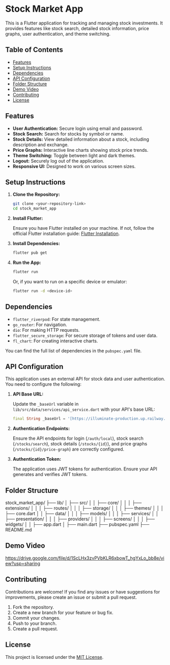 # Stock Market App

This is a Flutter application for tracking and managing stock investments. It provides features like stock search, detailed stock information, price graphs, user authentication, and theme switching.

## Table of Contents

- [Features](#features)
- [Setup Instructions](#setup-instructions)
- [Dependencies](#dependencies)
- [API Configuration](#api-configuration)
- [Folder Structure](#folder-structure)
- [Demo Video](#demo-video)
- [Contributing](#contributing)
- [License](#license)

## Features

- **User Authentication:** Secure login using email and password.
- **Stock Search:** Search for stocks by symbol or name.
- **Stock Details:** View detailed information about a stock, including description and exchange.
- **Price Graphs:** Interactive line charts showing stock price trends.
- **Theme Switching:** Toggle between light and dark themes.
- **Logout:** Securely log out of the application.
- **Responsive UI:** Designed to work on various screen sizes.

## Setup Instructions

1.  **Clone the Repository:**

    ```bash
    git clone <your-repository-link>
    cd stock_market_app
    ```

2.  **Install Flutter:**

    Ensure you have Flutter installed on your machine. If not, follow the official Flutter installation guide: [Flutter Installation](https://flutter.dev/docs/get-started/install).

3.  **Install Dependencies:**

    ```bash
    flutter pub get
    ```

4.  **Run the App:**

    ```bash
    flutter run
    ```

    Or, if you want to run on a specific device or emulator:

    ```bash
    flutter run -d <device-id>
    ```

## Dependencies

-   `flutter_riverpod`: For state management.
-   `go_router`: For navigation.
-   `dio`: For making HTTP requests.
-   `flutter_secure_storage`: For secure storage of tokens and user data.
-   `fl_chart`: For creating interactive charts.

You can find the full list of dependencies in the `pubspec.yaml` file.

## API Configuration

This application uses an external API for stock data and user authentication. You need to configure the following:

1.  **API Base URL:**

    Update the `_baseUrl` variable in `lib/src/data/services/api_service.dart` with your API's base URL:

    ```dart
    final String _baseUrl = '[https://illuminate-production.up.railway.app/api](https://illuminate-production.up.railway.app/api)'; // Replace with your API URL
    ```

2.  **Authentication Endpoints:**

    Ensure the API endpoints for login (`/auth/local`), stock search (`/stocks/search`), stock details (`/stocks/{id}`), and price graphs (`/stocks/{id}/price-graph`) are correctly configured.

3.  **Authentication Token:**

    The application uses JWT tokens for authentication. Ensure your API generates and verifies JWT tokens.

## Folder Structure

stock_market_app/
├── lib/
│   ├── src/
│   │   ├── core/
│   │   │   ├── extensions/
│   │   │   ├── routes/
│   │   │   ├── storage/
│   │   │   ├── themes/
│   │   │   ├── core.dart
│   │   ├── data/
│   │   │   ├── models/
│   │   │   ├── services/
│   │   ├── presentation/
│   │   │   ├── providers/
│   │   │   ├── screens/
│   │   │   ├── widgets/
│   │   ├── app.dart
│   ├── main.dart
├── pubspec.yaml
├── README.md

## Demo Video

https://drive.google.com/file/d/1ScLHx3zvPVbKLR6xbowT_hgYxLo_bb8e/view?usp=sharing

## Contributing

Contributions are welcome! If you find any issues or have suggestions for improvements, please create an issue or submit a pull request.

1.  Fork the repository.
2.  Create a new branch for your feature or bug fix.
3.  Commit your changes.
4.  Push to your branch.
5.  Create a pull request.

## License

This project is licensed under the [MIT License](LICENSE).
